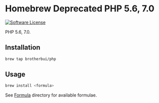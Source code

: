 # Homebrew Deprecated PHP 5.6, 7.0

[![Software License](https://img.shields.io/badge/license-MIT-8469ad.svg?style=flat-square)](LICENSE)

PHP 5.6, 7.0.

## Installation

```bash
brew tap brotherbui/php
```

## Usage

```bash
brew install <formula>
```

See [Formula](Formula) directory for available formulae.

